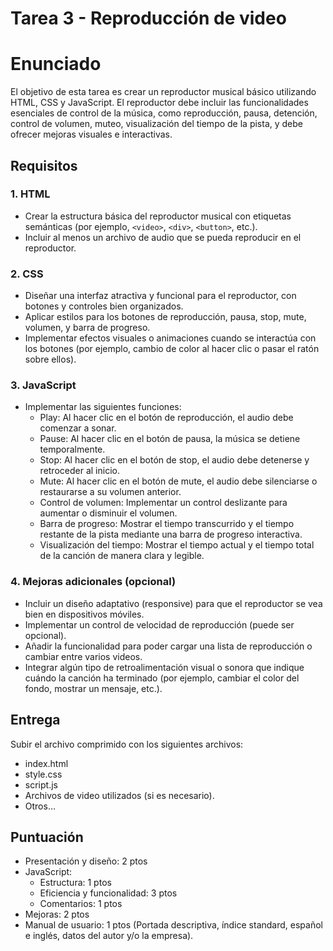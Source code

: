 # Tarea 3 - Reproducción de video

# Enunciado

El objetivo de esta tarea es crear un reproductor musical básico utilizando HTML, CSS y JavaScript. El reproductor debe incluir las funcionalidades esenciales de control de la música, como reproducción, pausa, detención, control de volumen, muteo, visualización del tiempo de la pista, y debe ofrecer mejoras visuales e interactivas.

## Requisitos

### 1. HTML

- Crear la estructura básica del reproductor musical con etiquetas semánticas (por ejemplo, `<video>`, `<div>`, `<button>`, etc.).
- Incluir al menos un archivo de audio que se pueda reproducir en el reproductor.

### 2. CSS

- Diseñar una interfaz atractiva y funcional para el reproductor, con botones y controles bien organizados.
- Aplicar estilos para los botones de reproducción, pausa, stop, mute, volumen, y barra de progreso.
- Implementar efectos visuales o animaciones cuando se interactúa con los botones (por ejemplo, cambio de color al hacer clic o pasar el ratón sobre ellos).

### 3. JavaScript

- Implementar las siguientes funciones: 
    - Play: Al hacer clic en el botón de reproducción, el audio debe comenzar a sonar.
    - Pause: Al hacer clic en el botón de pausa, la música se detiene temporalmente.
    - Stop: Al hacer clic en el botón de stop, el audio debe detenerse y retroceder al inicio.
    - Mute: Al hacer clic en el botón de mute, el audio debe silenciarse o restaurarse a su volumen anterior.
    - Control de volumen: Implementar un control deslizante para aumentar o disminuir el volumen.
    - Barra de progreso: Mostrar el tiempo transcurrido y el tiempo restante de la pista mediante una barra de progreso interactiva.
    - Visualización del tiempo: Mostrar el tiempo actual y el tiempo total de la canción de manera clara y legible.

### 4. Mejoras adicionales (opcional)

- Incluir un diseño adaptativo (responsive) para que el reproductor se vea bien en dispositivos móviles.
- Implementar un control de velocidad de reproducción (puede ser opcional).
- Añadir la funcionalidad para poder cargar una lista de reproducción o cambiar entre varios videos.
- Integrar algún tipo de retroalimentación visual o sonora que indique cuándo la canción ha terminado (por ejemplo, cambiar el color del fondo, mostrar un mensaje, etc.).

## Entrega

Subir el archivo comprimido con los siguientes archivos:
- index.html
- style.css
- script.js
- Archivos de video utilizados (si es necesario).
- Otros…

## Puntuación

- Presentación y diseño: 2 ptos
- JavaScript:  
    - Estructura: 1 ptos
    - Eficiencia y funcionalidad: 3 ptos
    - Comentarios: 1 ptos
- Mejoras: 2 ptos
- Manual de usuario: 1 ptos (Portada descriptiva, índice standard, español e inglés, datos del autor y/o la empresa).
